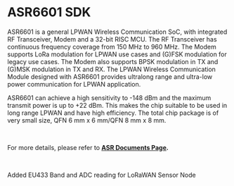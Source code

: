 # ASR6601 SDK

ASR6601 is a general LPWAN Wireless Communication SoC, with integrated RF Transceiver, Modem and a 32-bit RISC MCU. The RF Transceiver has continuous frequency coverage from 150 MHz to 960 MHz. The Modem supports LoRa modulation for LPWAN use cases and (G)FSK modulation for legacy use cases. The Modem also supports BPSK modulation in TX and (G)MSK modulation in TX and RX. The LPWAN Wireless Communication Module designed with ASR6601 provides ultralong range and ultra-low power communication for LPWAN application.

ASR6601 can achieve a high sensitivity to -148 dBm and the maximum transmit power is up to +22 dBm. This makes the chip suitable to be used in long range LPWAN and have high efficiency. The total chip package is of very small size, QFN 6 mm x 6 mm/QFN 8 mm x 8 mm.

&nbsp;

For more details, please refer to **[ASR Documents Page](https://asriot.readthedocs.io/en/latest).**

&nbsp;

Added EU433 Band and ADC reading for LoRaWAN Sensor Node
